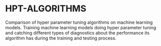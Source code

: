 # HPT-ALGORITHMS
Comparison of hyper parameter tuning algorithms on machine learning models.
Training machine learning models doing hyper parameter tuning and catching different types of diagnostics about
the performance its algorithm has during the training and testing process.
